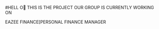 #HELL O👋  THIS IS THE PROJECT OUR GROUP IS CURRENTLY WORKING ON

EAZEE FINANCE[PERSONAL FINANCE MANAGER
